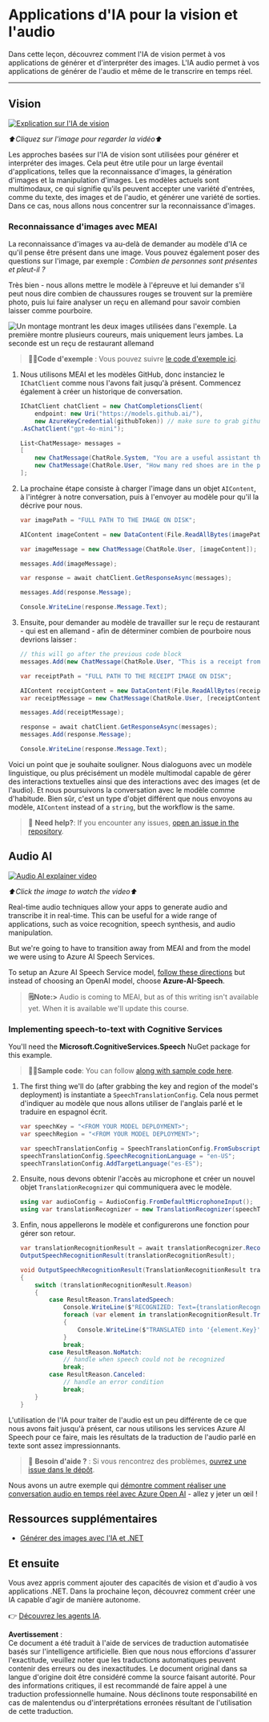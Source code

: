 # Applications d'IA pour la vision et l'audio

Dans cette leçon, découvrez comment l'IA de vision permet à vos applications de générer et d'interpréter des images. L'IA audio permet à vos applications de générer de l'audio et même de le transcrire en temps réel.

---

## Vision

[![Explication sur l'IA de vision](https://img.youtube.com/vi/QXbASt1KXuw/0.jpg)](https://youtu.be/QXbASt1KXuw?feature=shared)

_⬆️Cliquez sur l'image pour regarder la vidéo⬆️_

Les approches basées sur l'IA de vision sont utilisées pour générer et interpréter des images. Cela peut être utile pour un large éventail d'applications, telles que la reconnaissance d'images, la génération d'images et la manipulation d'images. Les modèles actuels sont multimodaux, ce qui signifie qu'ils peuvent accepter une variété d'entrées, comme du texte, des images et de l'audio, et générer une variété de sorties. Dans ce cas, nous allons nous concentrer sur la reconnaissance d'images.

### Reconnaissance d'images avec MEAI

La reconnaissance d'images va au-delà de demander au modèle d'IA ce qu'il pense être présent dans une image. Vous pouvez également poser des questions sur l'image, par exemple : _Combien de personnes sont présentes et pleut-il ?_

Très bien - nous allons mettre le modèle à l'épreuve et lui demander s'il peut nous dire combien de chaussures rouges se trouvent sur la première photo, puis lui faire analyser un reçu en allemand pour savoir combien laisser comme pourboire.

![Un montage montrant les deux images utilisées dans l'exemple. La première montre plusieurs coureurs, mais uniquement leurs jambes. La seconde est un reçu de restaurant allemand](../../../translated_images/example-visual-image.e2fc4ffa5f01b3d65bb9bd5d23eebf97513bf486b761209b28fea06b63a11f6c.fr.png)

> 🧑‍💻**Code d'exemple** : Vous pouvez suivre [le code d'exemple ici](../../../03-CoreGenerativeAITechniques/src/Vision-01MEAI-GitHubModels).

1. Nous utilisons MEAI et les modèles GitHub, donc instanciez le `IChatClient` comme nous l'avons fait jusqu'à présent. Commencez également à créer un historique de conversation.

    ```csharp
    IChatClient chatClient = new ChatCompletionsClient(
        endpoint: new Uri("https://models.github.ai/"),
        new AzureKeyCredential(githubToken)) // make sure to grab githubToken from the secrets or environment
    .AsChatClient("gpt-4o-mini");

    List<ChatMessage> messages = 
    [
        new ChatMessage(ChatRole.System, "You are a useful assistant that describes images using a direct style."),
        new ChatMessage(ChatRole.User, "How many red shoes are in the photo?") // we'll start with the running photo
    ];
    ```

1. La prochaine étape consiste à charger l'image dans un objet `AIContent`, à l'intégrer à notre conversation, puis à l'envoyer au modèle pour qu'il la décrive pour nous.

    ```csharp
    var imagePath = "FULL PATH TO THE IMAGE ON DISK";

    AIContent imageContent = new DataContent(File.ReadAllBytes(imagePath), "image/jpeg"); // the important part here is that we're loading it in bytes. The image could come from anywhere.

    var imageMessage = new ChatMessage(ChatRole.User, [imageContent]);

    messages.Add(imageMessage);

    var response = await chatClient.GetResponseAsync(messages);

    messages.Add(response.Message);

    Console.WriteLine(response.Message.Text);
    ```

1. Ensuite, pour demander au modèle de travailler sur le reçu de restaurant - qui est en allemand - afin de déterminer combien de pourboire nous devrions laisser :

    ```csharp
    // this will go after the previous code block
    messages.Add(new ChatMessage(ChatRole.User, "This is a receipt from a lunch. I had the sausage. How much of a tip should I leave?"));

    var receiptPath = "FULL PATH TO THE RECEIPT IMAGE ON DISK";

    AIContent receiptContent = new DataContent(File.ReadAllBytes(receiptPath), "image/jpeg");
    var receiptMessage = new ChatMessage(ChatRole.User, [receiptContent]);

    messages.Add(receiptMessage);

    response = await chatClient.GetResponseAsync(messages);
    messages.Add(response.Message);

    Console.WriteLine(response.Message.Text);
    ```

Voici un point que je souhaite souligner. Nous dialoguons avec un modèle linguistique, ou plus précisément un modèle multimodal capable de gérer des interactions textuelles ainsi que des interactions avec des images (et de l'audio). Et nous poursuivons la conversation avec le modèle comme d'habitude. Bien sûr, c'est un type d'objet différent que nous envoyons au modèle, `AIContent` instead of a `string`, but the workflow is the same.

> 🙋 **Need help?**: If you encounter any issues, [open an issue in the repository](https://github.com/microsoft/Generative-AI-for-beginners-dotnet/issues/new).

## Audio AI

[![Audio AI explainer video](https://img.youtube.com/vi/fuquPXRNqCo/0.jpg)](https://youtu.be/fuquPXRNqCo?feature=shared)

_⬆️Click the image to watch the video⬆️_

Real-time audio techniques allow your apps to generate audio and transcribe it in real-time. This can be useful for a wide range of applications, such as voice recognition, speech synthesis, and audio manipulation.

But we're going to have to transition away from MEAI and from the model we were using to Azure AI Speech Services.

To setup an Azure AI Speech Service model, [follow these directions](../02-SetupDevEnvironment/getting-started-azure-openai.md) but instead of choosing an OpenAI model, choose **Azure-AI-Speech**.

> **🗒️Note:>** Audio is coming to MEAI, but as of this writing isn't available yet. When it is available we'll update this course.

### Implementing speech-to-text with Cognitive Services

You'll need the **Microsoft.CognitiveServices.Speech** NuGet package for this example.

> 🧑‍💻**Sample code**: You can follow [along with sample code here](../../../03-CoreGenerativeAITechniques/src/Audio-01-SpeechMic).

1. The first thing we'll do (after grabbing the key and region of the model's deployment) is instantiate a `SpeechTranslationConfig`. Cela nous permet d'indiquer au modèle que nous allons utiliser de l'anglais parlé et le traduire en espagnol écrit.

    ```csharp
    var speechKey = "<FROM YOUR MODEL DEPLOYMENT>";
    var speechRegion = "<FROM YOUR MODEL DEPLOYMENT>";

    var speechTranslationConfig = SpeechTranslationConfig.FromSubscription(speechKey, speechRegion);
    speechTranslationConfig.SpeechRecognitionLanguage = "en-US";
    speechTranslationConfig.AddTargetLanguage("es-ES");
    ```

1. Ensuite, nous devons obtenir l'accès au microphone et créer un nouvel objet `TranslationRecognizer` qui communiquera avec le modèle.

    ```csharp
    using var audioConfig = AudioConfig.FromDefaultMicrophoneInput();
    using var translationRecognizer = new TranslationRecognizer(speechTranslationConfig, audioConfig);
    ```

1. Enfin, nous appellerons le modèle et configurerons une fonction pour gérer son retour.

    ```csharp
    var translationRecognitionResult = await translationRecognizer.RecognizeOnceAsync();
    OutputSpeechRecognitionResult(translationRecognitionResult);

    void OutputSpeechRecognitionResult(TranslationRecognitionResult translationRecognitionResult)
    {
        switch (translationRecognitionResult.Reason)
        {
            case ResultReason.TranslatedSpeech:
                Console.WriteLine($"RECOGNIZED: Text={translationRecognitionResult.Text}");
                foreach (var element in translationRecognitionResult.Translations)
                {
                    Console.WriteLine($"TRANSLATED into '{element.Key}': {element.Value}");
                }
                break;
            case ResultReason.NoMatch:
                // handle when speech could not be recognized
                break;
            case ResultReason.Canceled:
                // handle an error condition
                break;
        }
    }
    ```

L'utilisation de l'IA pour traiter de l'audio est un peu différente de ce que nous avons fait jusqu'à présent, car nous utilisons les services Azure AI Speech pour ce faire, mais les résultats de la traduction de l'audio parlé en texte sont assez impressionnants.

> 🙋 **Besoin d'aide ?** : Si vous rencontrez des problèmes, [ouvrez une issue dans le dépôt](https://github.com/microsoft/Generative-AI-for-beginners-dotnet/issues/new).

Nous avons un autre exemple qui [démontre comment réaliser une conversation audio en temps réel avec Azure Open AI](../../../03-CoreGenerativeAITechniques/src/Audio-02-RealTimeAudio) - allez y jeter un œil !

## Ressources supplémentaires

- [Générer des images avec l'IA et .NET](https://learn.microsoft.com/dotnet/ai/quickstarts/quickstart-openai-generate-images?tabs=azd&pivots=openai)

## Et ensuite

Vous avez appris comment ajouter des capacités de vision et d'audio à vos applications .NET. Dans la prochaine leçon, découvrez comment créer une IA capable d'agir de manière autonome.

👉 [Découvrez les agents IA](./04-agents.md).

**Avertissement** :  
Ce document a été traduit à l'aide de services de traduction automatisée basés sur l'intelligence artificielle. Bien que nous nous efforcions d'assurer l'exactitude, veuillez noter que les traductions automatiques peuvent contenir des erreurs ou des inexactitudes. Le document original dans sa langue d'origine doit être considéré comme la source faisant autorité. Pour des informations critiques, il est recommandé de faire appel à une traduction professionnelle humaine. Nous déclinons toute responsabilité en cas de malentendus ou d'interprétations erronées résultant de l'utilisation de cette traduction.